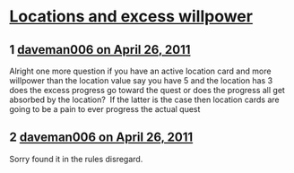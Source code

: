 # [Locations and excess willpower](https://community.fantasyflightgames.com/topic/45800-locations-and-excess-willpower/)

## 1 [daveman006 on April 26, 2011](https://community.fantasyflightgames.com/topic/45800-locations-and-excess-willpower/?do=findComment&comment=459131)

Alright one more question if you have an active location card and more willpower than the location value say you have 5 and the location has 3 does the excess progress go toward the quest or does the progress all get absorbed by the location?  If the latter is the case then location cards are going to be a pain to ever progress the actual quest

## 2 [daveman006 on April 26, 2011](https://community.fantasyflightgames.com/topic/45800-locations-and-excess-willpower/?do=findComment&comment=459133)

Sorry found it in the rules disregard.

